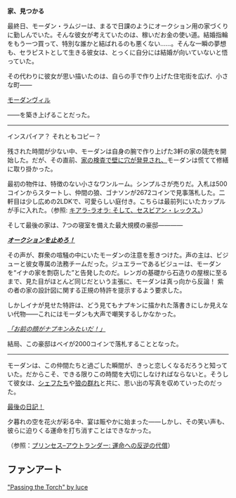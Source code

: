 <!-- title: モーダン・ラムジー -->
<!-- status: 生存 -->

**家、見つかる**

最終日、モーダン・ラムジーは、まるで日課のようにオークション用の家づくりに勤しんでいた。そんな彼女が考えていたのは、稼いだお金の使い道。結婚指輪をもう一つ買って、特別な誰かと結ばれるのも悪くない……。そんな一瞬の夢想も、セラピストとして生きる彼女は、とっくに自分には結婚が向いていないと悟っていた。

その代わりに彼女が思い描いたのは、自らの手で作り上げた住宅街を広げ、小さな町――

[モーダンヴィル](#embed:https://www.youtube.com/live/Ch4qLZhARtY?t=840)

――を築き上げることだった。

---

インスパイア？ それともコピー？

残された時間が少ない中、モーダンは自身の腕で作り上げた3軒の家の競売を開始した。だが、その直前、[家の検査で壁に穴が発見され、](https://www.youtube.com/live/Ch4qLZhARtY?t=4991)モーダンは慌てて修繕に取り掛かった。

最初の物件は、特徴のない小さなワンルーム。シンプルさが売りだ。入札は500コインからスタートし、仲間の狼、ゴナソンが2672コインで見事落札した。二軒目は少し広めの2LDKで、可愛らしい庭付き。こちらは最前列にいたカップルが手に入れた。（参照: [キアラ-ラオラ: そして、セスビアン・レックス。](#edge:raora-kiara)）

そして最後の家は、7つの寝室を備えた最大規模の豪邸――――

[**_オークションを止めろ！_**](#embed:https://www.youtube.com/live/Ch4qLZhARtY?t=5528)

その声が、群衆の喧騒の中にいたモーダンの注意を惹きつけた。声の主は、ビジューと彼女専属の法務チームだった。ジュエラーであるビジューは、モーダンを“イナの家を剽窃した”と告発したのだ。レンガの基礎から石造りの屋根に至るまで、見た目がほとんど同じだという主張に、モーダンは真っ向から反論！ 紫の者の家の設計図に関する正規の特許を提示するよう要求した。

しかしイナが見せた特許は、どう見てもナプキンに描かれた落書きにしか見えない代物――これにはモーダンも大声で嘲笑するしかなかった。

_[「お前の顔がナプキンみたいだ！」](#embed:https://www.youtube.com/live/Ch4qLZhARtY?t=5648)_

結局、この豪邸はベイが2000コインで落札することとなった。

---

モーダンは、この仲間たちと過ごした瞬間が、きっと恋しくなるだろうと知っていた。だからこそ、できる限りこの時間を大切にしなければならないと。そうして彼女は、[シェフたち](https://www.youtube.com/live/Ch4qLZhARtY?si=6XoSGMMzfTlRSZ0V&t=6193)や[狼の群れ](https://www.youtube.com/live/Ch4qLZhARtY?si=uNJIZEhlu-vuZzXE&t=6784)と共に、思い出の写真を収めていったのだった。

[最後の日記！](#embed:https://www.youtube.com/live/Ch4qLZhARtY?si=uNJIZEhlu-vuZzXE&t=7627)

夕暮れの空を花火が彩る中、宴は賑やかに始まった――しかし、その笑い声も、彼らに迫りくる運命を打ち消すことはできなかった。

（参照：[プリンセス–アウトランダー: 運命への反逆の代償](#edge:iphania-outlander)）

## ファンアート

["Passing the Torch" by luce](https://x.com/lucesamaaa/status/1927770964688802240)

<!-- liz -->
